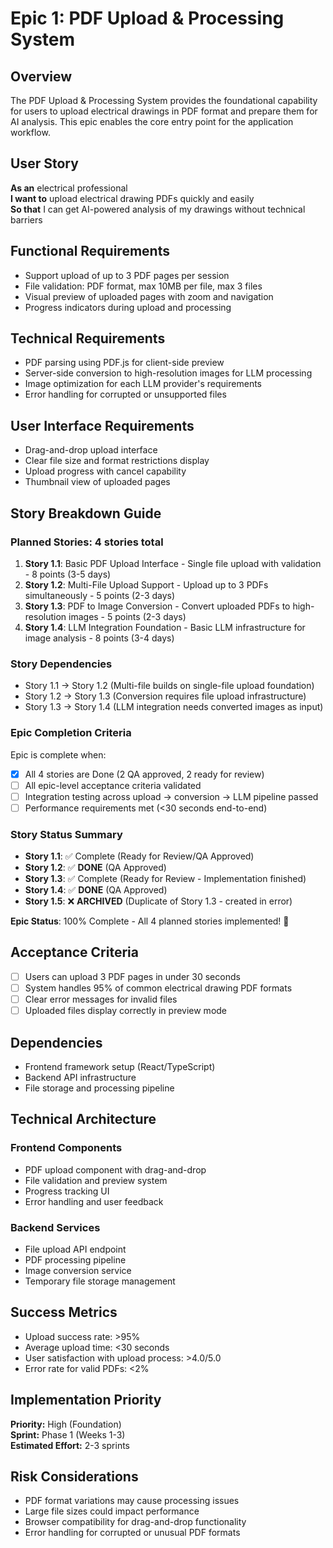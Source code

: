 # Epic 1: PDF Upload & Processing System

## Overview

The PDF Upload & Processing System provides the foundational capability for users to upload electrical drawings in PDF format and prepare them for AI analysis. This epic enables the core entry point for the application workflow.

## User Story

**As an** electrical professional  
**I want to** upload electrical drawing PDFs quickly and easily  
**So that** I can get AI-powered analysis of my drawings without technical barriers  

## Functional Requirements

- Support upload of up to 3 PDF pages per session
- File validation: PDF format, max 10MB per file, max 3 files
- Visual preview of uploaded pages with zoom and navigation
- Progress indicators during upload and processing

## Technical Requirements

- PDF parsing using PDF.js for client-side preview
- Server-side conversion to high-resolution images for LLM processing
- Image optimization for each LLM provider's requirements
- Error handling for corrupted or unsupported files

## User Interface Requirements

- Drag-and-drop upload interface
- Clear file size and format restrictions display
- Upload progress with cancel capability
- Thumbnail view of uploaded pages

## Story Breakdown Guide

### Planned Stories: 4 stories total
1. **Story 1.1**: Basic PDF Upload Interface - Single file upload with validation - 8 points (3-5 days)
2. **Story 1.2**: Multi-File Upload Support - Upload up to 3 PDFs simultaneously - 5 points (2-3 days)  
3. **Story 1.3**: PDF to Image Conversion - Convert uploaded PDFs to high-resolution images - 5 points (2-3 days)
4. **Story 1.4**: LLM Integration Foundation - Basic LLM infrastructure for image analysis - 8 points (3-4 days)

### Story Dependencies
- Story 1.1 → Story 1.2 (Multi-file builds on single-file upload foundation)
- Story 1.2 → Story 1.3 (Conversion requires file upload infrastructure)
- Story 1.3 → Story 1.4 (LLM integration needs converted images as input)

### Epic Completion Criteria

Epic is complete when:

- [x] All 4 stories are Done (2 QA approved, 2 ready for review)
- [ ] All epic-level acceptance criteria validated
- [ ] Integration testing across upload → conversion → LLM pipeline passed
- [ ] Performance requirements met (<30 seconds end-to-end)

### Story Status Summary
- **Story 1.1**: ✅ Complete (Ready for Review/QA Approved)
- **Story 1.2**: ✅ **DONE** (QA Approved)
- **Story 1.3**: ✅ Complete (Ready for Review - Implementation finished)
- **Story 1.4**: ✅ **DONE** (QA Approved)
- **Story 1.5**: ❌ **ARCHIVED** (Duplicate of Story 1.3 - created in error)

**Epic Status**: 100% Complete - All 4 planned stories implemented! 🎉

## Acceptance Criteria

- [ ] Users can upload 3 PDF pages in under 30 seconds
- [ ] System handles 95% of common electrical drawing PDF formats
- [ ] Clear error messages for invalid files
- [ ] Uploaded files display correctly in preview mode

## Dependencies

- Frontend framework setup (React/TypeScript)
- Backend API infrastructure
- File storage and processing pipeline

## Technical Architecture

### Frontend Components
- PDF upload component with drag-and-drop
- File validation and preview system
- Progress tracking UI
- Error handling and user feedback

### Backend Services
- File upload API endpoint
- PDF processing pipeline
- Image conversion service
- Temporary file storage management

## Success Metrics

- Upload success rate: >95%
- Average upload time: <30 seconds
- User satisfaction with upload process: >4.0/5.0
- Error rate for valid PDFs: <2%

## Implementation Priority

**Priority:** High (Foundation)  
**Sprint:** Phase 1 (Weeks 1-3)  
**Estimated Effort:** 2-3 sprints

## Risk Considerations

- PDF format variations may cause processing issues
- Large file sizes could impact performance
- Browser compatibility for drag-and-drop functionality
- Error handling for corrupted or unusual PDF formats